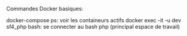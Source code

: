 Commandes Docker basiques: 

docker-compose ps: voir les containeurs actifs
docker exec -it -u dev sf4_php bash: se connecter au bash php (principal espace de travail)
